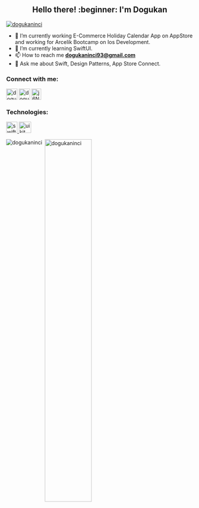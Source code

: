 <h2 align="center">Hello there! :beginner: I'm Dogukan</h1>

<p align="left"> <a href="https://github.com/ryo-ma/github-profile-trophy"><img src="https://github-profile-trophy.vercel.app/?username=dogukaninci&title=Commit,MultiLanguage,Repositories,Stars,PullRequest,Issues&margin-w=5&no-bg=true" alt="dogukaninci" /></a> </p>
<p>


- 🔭 I’m currently working E-Commerce Holiday Calendar App on AppStore and working for Arcelik Bootcamp on Ios Development.
- 🌱 I’m currently learning SwiftUI.
- 📫 How to reach me **dogukaninci93@gmail.com**
- 💬 Ask me about Swift, Design Patterns, App Store Connect.

 <h3 align="left">Connect with me:</h3>
<p align="left">
<a href="https://linkedin.com/in/dogukaninci" target="blank" rel=”noopener”><img align="center" src="https://velanovascular.com/wp-content/uploads/2020/06/LinkedIn.png" alt="dogukaninci" height="30" width="30" /></a>
<a href="https://instagram.com/dogukninci" target="blank" rel=”noopener”><img align="center" src="https://upload.wikimedia.org/wikipedia/commons/thumb/e/e7/Instagram_logo_2016.svg/1200px-Instagram_logo_2016.svg.png" alt="dogukninci" height="30" width="30" /></a>
<a href="https://discord.gg/j6NUgHvR" target="blank" rel=”noopener”><img align="center" src="https://seeklogo.com/images/D/discord-logo-134E148657-seeklogo.com.png" alt="j6NUgHvR" height="30" width="26" /></a>
</p>

<h3 align="left">Technologies:</h3>
<p align="left"> 
<a href="https://www.swift.org/" target="_blank" rel=”noopener”> <img src="https://upload.wikimedia.org/wikipedia/commons/9/9d/Swift_logo.svg" alt="swift" width="30" height="30"/> </a> 
<a href="https://developer.apple.com/documentation/uikit" target="_blank" rel=”noopener”> <img src="http://omnicode.am/pic/services/uikit.png" alt="uikit" width="33" height="30"/> </a> 
  
</p>

<p><img align="left" src="https://github-readme-stats.vercel.app/api/top-langs?username=dogukaninci&show_icons=true&theme=radical&locale=en&layout=compact" alt="dogukaninci" /></p>

<p>&nbsp;<img align="center" src="https://github-readme-stats.vercel.app/api?username=dogukaninci&show_icons=true&theme=dark&locale=en" alt="dogukaninci" width="50%" /></p>


